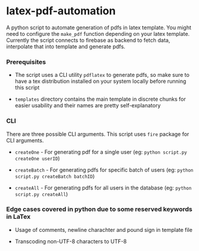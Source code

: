 # latex-pdf-automation

A python script to automate generation of pdfs in latex template. You might need to configure the `make_pdf` function depending on your latex template. Currently the script connects to firebase as backend to fetch data, interpolate that into template and generate pdfs.

### Prerequisites

- The script uses a CLI utility `pdflatex` to generate pdfs, so make sure to have a tex distribution installed on your system locally before running this script

- `templates` directory contains the main template in discrete chunks for easier usability and their names are pretty self-explanatory

### CLI

There are three possible CLI arguments. This script uses `fire` package for CLI arguments.

- `createOne` - For generating pdf for a single user (eg: `python script.py createOne userID`)

- `createBatch` - For generating pdfs for specific batch of users (eg: `python script.py createBatch batchID`)

- `createAll` - For generating pdfs for all users in the database (eg: `python script.py createAll`)

### Edge cases covered in python due to some reserved keywords in LaTex

- Usage of comments, newline charachter and pound sign in template file

- Transcoding non-UTF-8 characters to UTF-8
